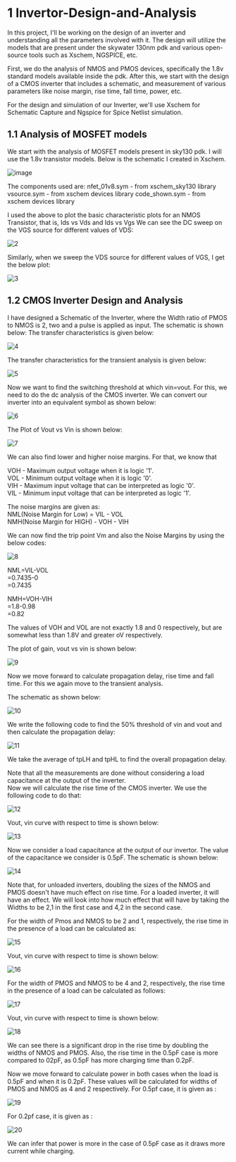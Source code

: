 # 1 Invertor-Design-and-Analysis

In this project, I'll be working on the design of an inverter and understanding all the parameters involved with it. The design will utilize the models that are present under the skywater 130nm pdk and various open-source tools such as Xschem, NGSPICE, etc.

First, we do the analysis of NMOS and PMOS devices, specifically the 1.8v standard models available inside the pdk. After this, we start with the design of a CMOS inverter that includes a schematic, and measurement of various parameters like noise margin, rise time, fall time, power, etc. 

For the design and simulation of our Inverter, we'll use Xschem for Schematic Capture and Ngspice for Spice Netlist simulation. 

## 1.1 Analysis of MOSFET models
We start with the analysis of MOSFET models present in sky130 pdk. I will use the 1.8v transistor models. Below is the schematic I created in Xschem.

![image](https://github.com/Vaibhavmvyas/CMOS-inverter-design-and-analysis/blob/main/New%20folder/1.png)




The components used are:
nfet_01v8.sym - from xschem_sky130 library
vsource.sym - from xschem devices library
code_shown.sym - from xschem devices library

I used the above to plot the basic characteristic plots for an NMOS Transistor, that is, Ids vs Vds and Ids vs Vgs
We can see the DC sweep on the VGS source for different values of VDS:

![2](https://github.com/Vaibhavmvyas/CMOS-inverter-design-and-analysis/blob/main/New%20folder/2.png)


Similarly, when we sweep the VDS source for different values of VGS, I get the below plot:

![3](https://github.com/Vaibhavmvyas/CMOS-inverter-design-and-analysis/blob/main/New%20folder/3.png)


## 1.2 CMOS Inverter Design and Analysis
I have designed a Schematic of the Inverter, where the Width ratio of PMOS to NMOS is 2, two and a pulse is applied as input. The schematic is shown below: The transfer characteristics is given below:

![4](https://github.com/Vaibhavmvyas/CMOS-inverter-design-and-analysis/blob/main/New%20folder/4.png)


 
The transfer characteristics for the transient analysis is given below:

![5](https://github.com/Vaibhavmvyas/CMOS-inverter-design-and-analysis/blob/main/New%20folder/5.png)



Now we want to find the switching threshold at which vin=vout. For this, we need to do the dc analysis of the CMOS inverter. We can convert our inverter into an equivalent symbol as shown below: 

![6](https://github.com/Vaibhavmvyas/CMOS-inverter-design-and-analysis/blob/main/New%20folder/6.png)


The Plot of Vout vs Vin is shown below:

![7](https://github.com/Vaibhavmvyas/CMOS-inverter-design-and-analysis/blob/main/New%20folder/7.png)


We can also find lower and higher noise margins. For that, we know that

VOH - Maximum output voltage when it is logic '1'.   
VOL - Minimum output voltage when it is logic '0'.   
VIH - Maximum input voltage that can be interpreted as logic '0'.  
VIL - Minimum input voltage that can be interpreted as logic '1'.  

The noise margins are given as:    
NML(Noise Margin for Low) = VIL - VOL      
NMH(Noise Margin for HIGH) - VOH - VIH     

We can now find the trip point Vm and also the Noise Margins by using the below codes:

![8](https://github.com/Vaibhavmvyas/CMOS-inverter-design-and-analysis/blob/main/New%20folder/8.png)


NML=VIL-VOL  
   =0.7435-0  
   =0.7435   

NMH=VOH-VIH   
   =1.8-0.98   
   =0.82    

The values of VOH and VOL are not exactly 1.8 and 0 respectively, but are somewhat less than 1.8V and greater oV respectively.    

The plot of gain, vout vs vin is shown below:

![9](https://github.com/Vaibhavmvyas/CMOS-inverter-design-and-analysis/blob/main/New%20folder/9.png)



Now we move forward to calculate propagation delay, rise time and fall time. For this we again move to the transient analysis. 

The schematic as shown below:  

![10](https://github.com/Vaibhavmvyas/CMOS-inverter-design-and-analysis/blob/main/New%20folder/10.png)



We write the following code to find the 50% threshold of vin and vout and then calculate the propagation delay:

![11](https://github.com/Vaibhavmvyas/CMOS-inverter-design-and-analysis/blob/main/New%20folder/11.png)


We take the average of tpLH and tpHL to find the overall propagation delay.    

Note that all the measurements are done without considering a load capacitance at the output of the inverter.    
Now we will calculate the rise time of the CMOS inverter. We use the following code to do that:   

![12](https://github.com/Vaibhavmvyas/CMOS-inverter-design-and-analysis/blob/main/New%20folder/12.png)


Vout, vin curve with respect to time is shown below:   

![13](https://github.com/Vaibhavmvyas/CMOS-inverter-design-and-analysis/blob/main/New%20folder/13.png)



Now we consider a load capacitance at the output of our invertor. The value of the capacitance we consider is 0.5pF. The schematic is shown below: 

![14](https://github.com/Vaibhavmvyas/CMOS-inverter-design-and-analysis/blob/main/New%20folder/14.png)



Note that, for unloaded inverters, doubling the sizes of the NMOS and PMOS doesn't have much effect on rise time. For a loaded inverter, it will have an effect. We will look into how much effect that 
will have by taking the Widths to be 2,1 in the first case and 4,2 in the second case.

For the width of Pmos and NMOS to be 2 and 1, respectively, the rise time in the presence of a load can be calculated as: 

![15](https://github.com/Vaibhavmvyas/CMOS-inverter-design-and-analysis/blob/main/New%20folder/15.png)


Vout, vin curve with respect to time is shown below:   

![16](https://github.com/Vaibhavmvyas/CMOS-inverter-design-and-analysis/blob/main/New%20folder/16.png)



For the width of PMOS and NMOS to be 4 and 2, respectively, the rise time in the presence of a load can be calculated as follows: 

![17](https://github.com/Vaibhavmvyas/CMOS-inverter-design-and-analysis/blob/main/New%20folder/17.png)



Vout, vin curve with respect to time is shown below:  

![18](https://github.com/Vaibhavmvyas/CMOS-inverter-design-and-analysis/blob/main/New%20folder/18.png)


We can see there is a significant drop in the rise time by doubling the widths of NMOS and PMOS. Also, the rise time in the 0.5pF case is more compared to 02pF, as 0.5pF has more charging time
than 0.2pF.

Now we move forward to calculate power in both cases when the load is 0.5pF and when it is 0.2pF. These values will be calculated for widths of PMOS and NMOS as 4 and 2 respectively. 
For 0.5pf case, it is given as : 

![19](https://github.com/Vaibhavmvyas/CMOS-inverter-design-and-analysis/blob/main/New%20folder/19.png)



For 0.2pf case, it is given as : 

![20](https://github.com/Vaibhavmvyas/CMOS-inverter-design-and-analysis/blob/main/New%20folder/20.png)


We can infer that power is more in the case of 0.5pF case as it draws more current while charging. 























 


